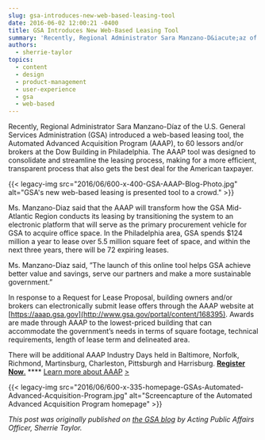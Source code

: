 ```yaml
---
slug: gsa-introduces-new-web-based-leasing-tool
date: 2016-06-02 12:00:21 -0400
title: GSA Introduces New Web-Based Leasing Tool
summary: 'Recently, Regional Administrator Sara Manzano-D&iacute;az of the U.S. General Services Administration (GSA) introduced a web-based leasing tool, the Automated Advanced Acquisition Program (AAAP), to 60 lessors and/or brokers at the Dow Building in Philadelphia. The AAAP tool was designed to consolidate and streamline the leasing process, making for a more efficient, transparent process that also'
authors:
  - sherrie-taylor
topics:
  - content
  - design
  - product-management
  - user-experience
  - gsa
  - web-based
---
```


Recently, Regional Administrator Sara Manzano-Díaz of the U.S. General Services Administration (GSA) introduced a web-based leasing tool, the Automated Advanced Acquisition Program (AAAP), to 60 lessors and/or brokers at the Dow Building in Philadelphia. The AAAP tool was designed to consolidate and streamline the leasing process, making for a more efficient, transparent process that also gets the best deal for the American taxpayer.

{{< legacy-img src="2016/06/600-x-400-GSA-AAAP-Blog-Photo.jpg" alt="GSA's new web-based leasing is presented tool to a crowd." >}}

Ms. Manzano-Diaz said that the AAAP will transform how the GSA Mid-Atlantic Region conducts its leasing by transitioning the system to an electronic platform that will serve as the primary procurement vehicle for GSA  to acquire office space.  In the Philadelphia area, GSA spends $124 million a year to lease over 5.5 million square feet of space, and within the next three years, there will be 72 expiring leases.

Ms. Manzano-Diaz said, ”The launch of this online tool helps GSA achieve better value and savings, serve our partners and make a more sustainable government.”

In response to a Request for Lease Proposal, building owners and/or brokers can electronically submit lease offers through the AAAP website at [https://aaap.gsa.gov](http://www.gsa.gov/portal/content/168395). Awards are made through AAAP to the lowest-priced building that can accommodate the government’s needs in terms of square footage, technical requirements, length of lease term and delineated area.

There will be additional AAAP Industry Days held in Baltimore, Norfolk, Richmond, Martinsburg, Charleston, Pittsburgh and Harrisburg. [**Register Now**.](https://docs.google.com/a/gsa.gov/forms/d/1SZS9cgmhxiCYen1ybe95gG4wl94kA9mSQANLMb8OGIU/viewform?c=0&w=1) **** [Learn more about AAAP](http://www.gsa.gov/portal/content/168395) [>](http://www.gsa.gov/portal/content/168395)

{{< legacy-img src="2016/06/600-x-335-homepage-GSAs-Automated-Advanced-Acquisition-Program.jpg" alt="Screencapture of the Automated Advanced Acquisition Program homepage" >}}

_This post was originally published on [the GSA blog](http://gsablogs.gsa.gov/) by Acting Public Affairs Officer, Sherrie Taylor._

